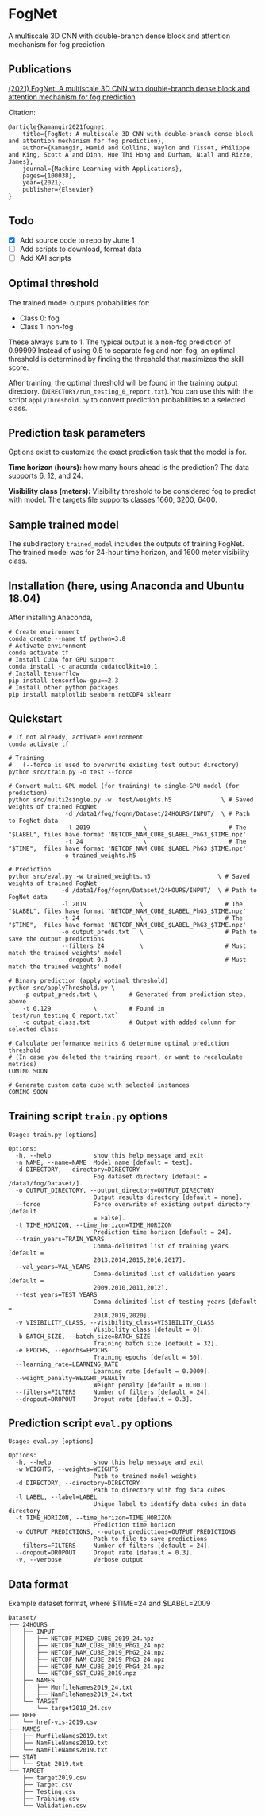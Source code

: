 # FogNet
A multiscale 3D CNN with double-branch dense block and attention mechanism for fog prediction

## Publications

[(2021) FogNet: A multiscale 3D CNN with double-branch dense block and attention mechanism for fog prediction](https://www.sciencedirect.com/science/article/pii/S2666827021000190)

Citation:

    @article{kamangir2021fognet,
        title={FogNet: A multiscale 3D CNN with double-branch dense block and attention mechanism for fog prediction},
        author={Kamangir, Hamid and Collins, Waylon and Tissot, Philippe and King, Scott A and Dinh, Hue Thi Hong and Durham, Niall and Rizzo, James},
        journal={Machine Learning with Applications},
        pages={100038},
        year={2021},
        publisher={Elsevier}
    }

## Todo

- [x] Add source code to repo by June 1
- [ ] Add scripts to download, format data
- [ ] Add XAI scripts

## Optimal threshold

The trained model outputs probabilities for:

- Class 0: fog
- Class 1: non-fog

These always sum to 1. The typical output is a non-fog prediction of 0.99999
Instead of using 0.5 to separate fog and non-fog, an optimal threshold is determined 
by finding the threshold that maximizes the skill score. 

After training, the optimal threshold will be found in the training output directory. 
(`DIRECTORY/run_testing_0_report.txt`). You can use this with the script `applyThreshold.py` to convert prediction probabilities to a selected class. 

## Prediction task parameters

Options exist to customize the exact prediction task that the model is for. 

**Time horizon (hours):** how many hours ahead is the prediction? The data supports 6, 12, and 24. 

**Visibility class (meters):** Visibility threshold to be considered fog to predict with model. 
The targets file supports classes 1660, 3200, 6400. 

## Sample trained model

The subdirectory `trained_model` includes the outputs of training FogNet.
The trained model was for 24-hour time horizon, and 1600 meter visibility class. 

## Installation (here, using Anaconda and Ubuntu 18.04)

After installing Anaconda,

    # Create environment
    conda create --name tf python=3.8
    # Activate environment
    conda activate tf
    # Install CUDA for GPU support
    conda install -c anaconda cudatoolkit=10.1
    # Install tensorflow
    pip install tensorflow-gpu==2.3
    # Install other python packages
    pip install matplotlib seaborn netCDF4 sklearn

## Quickstart

    # If not already, activate environment
    conda activate tf

	# Training
	#   (--force is used to overwrite existing test output directory)
	python src/train.py -o test --force

    # Convert multi-GPU model (for training) to single-GPU model (for prediction)
    python src/multi2single.py -w  test/weights.h5              \ # Saved weights of trained FogNet
                    -d /data1/fog/fognn/Dataset/24HOURS/INPUT/  \ # Path to FogNet data
                    -l 2019               \                       # The "$LABEL", files have format 'NETCDF_NAM_CUBE_$LABEL_PhG3_$TIME.npz'
                    -t 24                 \                       # The "$TIME",  files have format 'NETCDF_NAM_CUBE_$LABEL_PhG3_$TIME.npz'
                   -o trained_weights.h5

    # Prediction
    python src/eval.py -w trained_weights.h5                   \ # Saved weights of trained FogNet
                   -d /data1/fog/fognn/Dataset/24HOURS/INPUT/  \ # Path to FogNet data
                   -l 2019               \                       # The "$LABEL", files have format 'NETCDF_NAM_CUBE_$LABEL_PhG3_$TIME.npz'
                   -t 24                 \                       # The "$TIME",  files have format 'NETCDF_NAM_CUBE_$LABEL_PhG3_$TIME.npz'
                   -o output_preds.txt   \                       # Path to save the output predictions
                   --filters 24          \                       # Must match the trained weights' model
                   --dropout 0.3                                 # Must match the trained weights' model

    # Binary prediction (apply optimal threshold)
    python src/applyThreshold.py \
        -p output_preds.txt \         # Generated from prediction step, above
        -t 0.129            \         # Found in `test/run_testing_0_report.txt`
        -o output_class.txt           # Output with added column for selected class

    # Calculate performance metrics & determine optimal prediction threshold
    # (In case you deleted the training report, or want to recalculate metrics)
    COMING SOON

    # Generate custom data cube with selected instances
    COMING SOON


## Training script `train.py` options

	Usage: train.py [options]
	
	Options:
	  -h, --help            show this help message and exit
	  -n NAME, --name=NAME  Model name [default = test].
	  -d DIRECTORY, --directory=DIRECTORY
	                        Fog dataset directory [default = /data1/fog/Dataset/].
	  -o OUTPUT_DIRECTORY, --output_directory=OUTPUT_DIRECTORY
	                        Output results directory [default = none].
	  --force               Force overwrite of existing output directory [default
	                        = False].
	  -t TIME_HORIZON, --time_horizon=TIME_HORIZON
	                        Prediction time horizon [default = 24].
	  --train_years=TRAIN_YEARS
	                        Comma-delimited list of training years [default =
	                        2013,2014,2015,2016,2017].
	  --val_years=VAL_YEARS
	                        Comma-delimited list of validation years [default =
	                        2009,2010,2011,2012].
	  --test_years=TEST_YEARS
	                        Comma-delimited list of testing years [default =
	                        2018,2019,2020].
	  -v VISIBILITY_CLASS, --visibility_class=VISIBILITY_CLASS
	                        Visibility class [default = 0].
	  -b BATCH_SIZE, --batch_size=BATCH_SIZE
	                        Training batch size [default = 32].
	  -e EPOCHS, --epochs=EPOCHS
	                        Training epochs [default = 30].
	  --learning_rate=LEARNING_RATE
	                        Learning rate [default = 0.0009].
	  --weight_penalty=WEIGHT_PENALTY
	                        Weight penalty [default = 0.001].
	  --filters=FILTERS     Number of filters [default = 24].
	  --dropout=DROPOUT     Droput rate [default = 0.3].


## Prediction script `eval.py` options

    Usage: eval.py [options]

    Options: 
      -h, --help            show this help message and exit 
      -w WEIGHTS, --weights=WEIGHTS
                            Path to trained model weights
      -d DIRECTORY, --directory=DIRECTORY
                            Path to directory with fog data cubes
      -l LABEL, --label=LABEL
                            Unique label to identify data cubes in data directory
      -t TIME_HORIZON, --time_horizon=TIME_HORIZON
                            Prediction time horizon
      -o OUTPUT_PREDICTIONS, --output_predictions=OUTPUT_PREDICTIONS
                            Path to file to save predictions
      --filters=FILTERS     Number of filters [default = 24].
      --dropout=DROPOUT     Droput rate [default = 0.3].
      -v, --verbose         Verbose output 


## Data format

Example dataset format, where $TIME=24 and $LABEL=2009

	Dataset/
	├── 24HOURS
	│   ├── INPUT
	│   │   ├── NETCDF_MIXED_CUBE_2019_24.npz
	│   │   ├── NETCDF_NAM_CUBE_2019_PhG1_24.npz
	│   │   ├── NETCDF_NAM_CUBE_2019_PhG2_24.npz
	│   │   ├── NETCDF_NAM_CUBE_2019_PhG3_24.npz
	│   │   ├── NETCDF_NAM_CUBE_2019_PhG4_24.npz
	│   │   └── NETCDF_SST_CUBE_2019.npz
	│   ├── NAMES
	│   │   ├── MurfileNames2019_24.txt
	│   │   ├── NamFileNames2019_24.txt
	│   └── TARGET
	│       └── target2019_24.csv
	├── HREF
	│   └── href-vis-2019.csv
	├── NAMES
	│   ├── MurfileNames2019.txt
	│   ├── NamFileNames2019.txt
	│   └── NamFileNames2019.txt
	├── STAT
	│   └── Stat_2019.txt
	└── TARGET
	    ├── target2019.csv
	    ├── Target.csv
	    ├── Testing.csv
	    ├── Training.csv
	    └── Validation.csv

